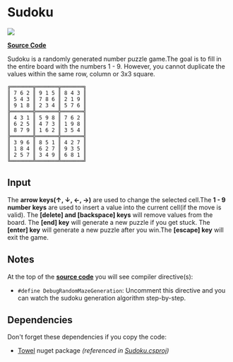 # Sudoku

![](https://github.com/ZacharyPatten/dotnet-console-games/workflows/Sudoku/badge.svg)

**[Source Code](Program.cs)**

Sudoku is a randomly generated number puzzle game.The goal is to fill in the entire board with the numbers 1 - 9. However, you cannot duplicate the values within the same row, column or 3x3 square.

```
╔═══════╦═══════╦═══════╗
║ 7 6 2 ║ 9 1 5 ║ 8 4 3 ║
║ 5 4 3 ║ 7 8 6 ║ 2 1 9 ║
║ 9 1 8 ║ 2 3 4 ║ 5 7 6 ║
╠═══════╬═══════╬═══════╣
║ 4 3 1 ║ 5 9 8 ║ 7 6 2 ║
║ 6 2 5 ║ 4 7 3 ║ 1 9 8 ║
║ 8 7 9 ║ 1 6 2 ║ 3 5 4 ║
╠═══════╬═══════╬═══════╣
║ 3 9 6 ║ 8 5 1 ║ 4 2 7 ║
║ 1 8 4 ║ 6 2 7 ║ 9 3 5 ║
║ 2 5 7 ║ 3 4 9 ║ 6 8 1 ║
╚═══════╩═══════╩═══════╝
```

## Input

The **arrow keys(↑, ↓, ←, →)** are used to change the selected cell.The **1 - 9 number keys** are used to insert a value into the current cell(if the move is valid). The **\[delete\] and \[backspace\] keys** will remove values from the board. The **\[end\] key** will generate a new puzzle if you get stuck. The **\[enter\] key** will generate a new puzzle after you win.The **\[escape\] key** will exit the game.

## Notes

At the top of the **[source code](Program.cs)** you will see compiler directive(s):
- `#define DebugRandomMazeGeneration`: Uncomment this directive and you can watch the sudoku generation algorithm step-by-step.

## Dependencies

Don't forget these dependencies if you copy the code:

- [Towel](https://github.com/ZacharyPatten/Towel) nuget package _(referenced in [Sudoku.csproj](Sudoku.csproj))_
